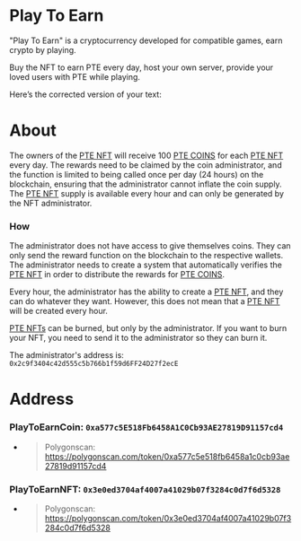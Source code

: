 # Play To Earn
"Play To Earn" is a cryptocurrency developed for compatible games, earn crypto by playing.

Buy the NFT to earn PTE every day, host your own server, provide your loved users with PTE while playing.

Here’s the corrected version of your text:

# About  
The owners of the [PTE NFT](https://polygonscan.com/token/0x3e0ed3704af4007a41029b07f3284c0d7f6d5328) will receive 100 [PTE COINS](https://polygonscan.com/token/0xa577c5e518fb6458a1c0cb93ae27819d91157cd4) for each [PTE NFT](https://polygonscan.com/token/0x3e0ed3704af4007a41029b07f3284c0d7f6d5328) every day. The rewards need to be claimed by the coin administrator, and the function is limited to being called once per day (24 hours) on the blockchain, ensuring that the administrator cannot inflate the coin supply. The [PTE NFT](https://polygonscan.com/token/0x3e0ed3704af4007a41029b07f3284c0d7f6d5328) supply is available every hour and can only be generated by the NFT administrator.

### How  
The administrator does not have access to give themselves coins. They can only send the reward function on the blockchain to the respective wallets. The administrator needs to create a system that automatically verifies the [PTE NFT](https://polygonscan.com/token/0x3e0ed3704af4007a41029b07f3284c0d7f6d5328) in order to distribute the rewards for [PTE COINS](https://polygonscan.com/token/0xa577c5e518fb6458a1c0cb93ae27819d91157cd4).

Every hour, the administrator has the ability to create a [PTE NFT](https://polygonscan.com/token/0x3e0ed3704af4007a41029b07f3284c0d7f6d5328), and they can do whatever they want. However, this does not mean that a [PTE NFT](https://polygonscan.com/token/0x3e0ed3704af4007a41029b07f3284c0d7f6d5328) will be created every hour.

[PTE NFTs](https://polygonscan.com/token/0x3e0ed3704af4007a41029b07f3284c0d7f6d5328) can be burned, but only by the administrator. If you want to burn your NFT, you need to send it to the administrator so they can burn it.

The administrator's address is: ``0x2c9f3404c42d555c5b766b1f59d6FF24D27f2ecE``

# Address

### PlayToEarnCoin: ``0xa577c5E518Fb6458A1C0Cb93AE27819D91157cd4``
- > Polygonscan: https://polygonscan.com/token/0xa577c5e518fb6458a1c0cb93ae27819d91157cd4

### PlayToEarnNFT: ``0x3e0ed3704af4007a41029b07f3284c0d7f6d5328``
- > Polygonscan: https://polygonscan.com/token/0x3e0ed3704af4007a41029b07f3284c0d7f6d5328

